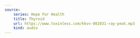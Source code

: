 ```yaml
---
source:
    series: Hope For Health
    title: Thyroid
    url: https://www.toxinless.com/kkvv-081031-ray-peat.mp3
    kind: audio
---
```

